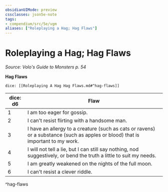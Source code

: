 ```yaml
---
obsidianUIMode: preview
cssclasses: json5e-note
tags:
- compendium/src/5e/vgm
aliases: ["Roleplaying a Hag; Hag Flaws"]
---
```

# Roleplaying a Hag; Hag Flaws
*Source: Volo's Guide to Monsters p. 54* 

**Hag Flaws**

`dice: [[Roleplaying A Hag Hag Flaws.md#^hag-flaws]]`

| dice: d6 | Flaw |
|----------|------|
| 1 | I am too eager for gossip. |
| 2 | I can't resist flirting with a handsome man. |
| 3 | I have an allergy to a creature (such as cats or ravens) or a substance (such as apples or blood) that is important to my work. |
| 4 | I will not tell a lie, but I can still say nothing, nod suggestively, or bend the truth a little to suit my needs. |
| 5 | I am greatly weakened on the nights of the full moon. |
| 6 | I can't resist a clever riddle. |
^hag-flaws